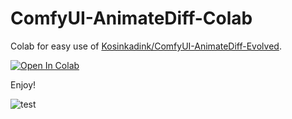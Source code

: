 # ComfyUI-AnimateDiff-Colab

Colab for easy use of <a href="https://colab.research.google.com/github/tfm1102/ComfyUI-AnimateDiff-Colab/blob/main/Comfyui-AnimateDiff-Colab.ipynb">Kosinkadink/ComfyUI-AnimateDiff-Evolved</a>.

<a href="https://colab.research.google.com/github/tfm1102/ComfyUI-AnimateDiff-Colab/blob/main/Comfyui-AnimateDiff-Colab.ipynb">
  <img src="https://colab.research.google.com/assets/colab-badge.svg" alt="Open In Colab"/>
</a>

Enjoy!

![test](https://github.com/tfm1102/ComfyUI-AnimateDiff-Colab/assets/133494409/319eb15f-b759-4696-a8c2-0fe96a0abf7d)
